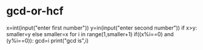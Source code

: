 # gcd-or-hcf
x=int(input("enter first number"))
y=in(input("enter second number"))
if x>y:
  smaller=y
else
  smaller=x
  for i in range(1,smaller+1)
    if((x%i==0) and (y%i==0)):
      gcd=i
print("gcd is",i)      
      
  
